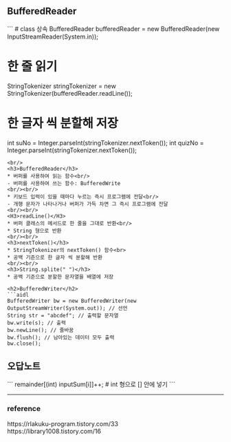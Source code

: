 <h2>BufferedReader</h2>
```
# class 상속
BufferedReader bufferedReader = new BufferedReader(new InputStreamReader(System.in));

# 한 줄 읽기
StringTokenizer stringTokenizer = new StringTokenizer(bufferedReader.readLine());

# 한 글자 씩 분할해 저장
int suNo = Integer.parseInt(stringTokenizer.nextToken());
int quizNo = Integer.parseInt(stringTokenizer.nextToken());
```
<br/>
<h3>BufferedReader</h3>
* 버퍼를 사용하여 읽는 함수<br/>
- 버퍼를 사용하여 쓰는 함수: BufferedWrite
<br/><br/>
* 키보드 입력이 있을 때마다 누르는 즉시 프로그램에 전달<br/>
- 개행 문자가 나타나거나 버퍼가 가득 차면 그 즉시 프로그램에 전달
<br/><br/>
<H3>readLine()</H3>
* 버퍼 클래스의 메서드로 한 줄을 그대로 반환<br/>
* String 형으로 반환
<br/><br/>
<h3>nextToken()</h3>
* StringTokenizer의 nextToken() 함수<br>
* 공백 기준으로 한 글자 씩 분할해 반환
<br/><br/>
<h3>String.splite(" ")</h3>
* 공백 기준으로 분할한 문자열을 배열에 저장

<h2>BufferedWriter</h2>
```aidl
BufferedWriter bw = new BufferedWriter(new OutputStreamWriter(System.out)); // 선언
String str = "abcdef"; // 출력할 문자열
bw.write(s); // 출력
bw.newLine(); // 줄바꿈
bw.flush(); // 남아있는 데이터 모두 출력
bw.close();
```
<h2> 오답노트</h2>
```
remainder[(int) inputSum[i]]++; # int 형으로 [] 안에 넣기
```


---
<h3>reference</h3>
https://rlakuku-program.tistory.com/33 <br/>
https://library1008.tistory.com/16
